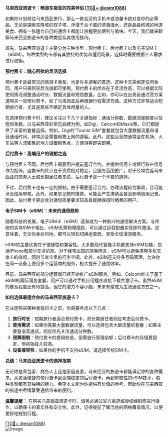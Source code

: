 **马来西亚旅遊卡：畅游东南亚的完美伴侣 [[TG💪+ @esim1088](https://t.me/s/esim1088)]**

如果你计划前往马来西亚旅行，那么一款合适的手机卡或流量卡绝对是你的必需品。无论是探索吉隆坡的双子塔、浮潜于兰卡威的清澈海水，还是品尝槟城的地道美食，拥有一张适合自己的通信卡都能让旅程更加便利与愉快。今天，我们就来聊聊马来西亚旅遊卡的各种类型及其使用技巧。

首先，马来西亚旅遊卡主要分为三种类型：预付费卡、后付费卡以及电子SIM卡（eSIM）。每种类型的卡都有其独特的优势和适用场景，选择时需要根据个人需求进行权衡。

**预付费卡：随心所欲的灵活选择**

预付费卡是最常见的旅游卡类型，也是许多游客的首选。这种卡无需绑定任何合同，用户只需购买后充值即可使用。预付费卡的优点在于灵活性高，可以根据实际使用情况调整通话时长、数据流量和短信数量。比如，你可以在出发前通过官方渠道购买一张预付费卡，到了马来西亚后再根据行程需求充值。这种方式非常适合短期旅行者，尤其是那些不确定具体用量的人。

在选择预付费卡时，建议关注以下几个关键指标：通话分钟数、数据流量额度以及短信条数。以马来西亚的常见品牌为例，如Digi、Celcom和Maxis等，它们都提供了丰富的套餐选择。例如，Digi的“Tourist SIM”套餐就包含大量数据流量和语音通话时间，非常适合需要频繁上网的游客。此外，这些运营商通常会在机场、火车站等人流密集的地方设置销售点，方便游客即买即用。

**后付费卡：高端用户的理想之选**

与预付费卡不同，后付费卡需要用户提前签订合约，并提供信用卡或银行账户信息作为担保。这类卡的优点在于资费相对稳定，且服务范围更广。对于经常往返马来西亚的商务人士或长期居住者来说，后付费卡是一个不错的选择。

不过，后付费卡也有一定的限制。由于需要签订合约，办理流程较为繁琐，且可能涉及信用审核。此外，如果忘记按时缴费，可能会产生滞纳金甚至影响信用记录。因此，后付费卡更适合对通信质量要求较高且能确保按时缴费的用户。

**电子SIM卡（eSIM）：未来的通信趋势**

随着科技的发展，电子SIM卡（eSIM）逐渐成为一种新兴的通信解决方案。与传统的实体SIM卡相比，eSIM无需物理插拔，可以通过远程配置实现即时激活。这意味着，无论你身处何地，都可以轻松切换运营商，享受全球漫游服务。

eSIM的主要优势在于便捷性和兼容性。大多数现代智能手机都支持eSIM功能，包括iPhone和部分安卓机型。对于经常出国的旅客而言，eSIM可以避免携带多张实体卡的麻烦，同时节省宝贵的行李空间。此外，eSIM还支持多号码管理，允许你在同一设备上使用多个运营商的服务，极大提升了通信效率。

目前，马来西亚的部分运营商已经开始推广eSIM服务。例如，Celcom推出了基于eSIM的国际漫游套餐，用户可以通过手机应用程序直接下载并激活卡。虽然eSIM的普及程度还有待提高，但它的潜力不容小觑，未来有望成为主流通信方式之一。

**如何选择最适合你的马来西亚旅遊卡？**

在决定购买哪种类型的卡之前，你需要考虑以下几点：

1. **旅行时长**：短期旅行者适合预付费卡，而长期居住者则应考虑后付费卡。
2. **使用需求**：如果你需要大量数据流量，可以选择包含大额流量的套餐；如果主要是语音通话，则应优先关注通话分钟数。
3. **预算限制**：预付费卡的费用较低，但需自行管理余额；后付费卡的月租费固定，但初始投入较高。
4. **设备兼容性**：如果你的手机不支持eSIM，请选择传统SIM卡。

**总结：马来西亚旅遊卡的选择指南**

无论你是背包客、商务人士还是家庭出游，马来西亚的旅遊卡都能满足你的各种需求。从灵活便捷的预付费卡到高端稳定的后付费卡，再到前瞻性的eSIM技术，每种类型都有其独特的魅力。希望本文能为你提供有价值的参考，帮助你在马来西亚的旅途中尽情享受通信带来的便利。

**温馨提醒：** 在购买马来西亚旅遊卡时，请务必通过官方渠道或授权经销商进行操作，以确保卡的真实性和安全性。此外，记得提前了解当地的网络覆盖情况，以便更好地规划行程。

[[TG💪+ @esim1088](https://t.me/s/esim1088)]  
![Image](https://i.postimg.cc/4NQfJmqS/Snipaste-2025-05-13-00-14-12.png)